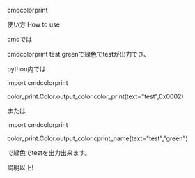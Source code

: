 cmdcolorprint

使い方 How to use

cmdでは

cmdcolorprint test greenで緑色でtestが出力でき、

python内では

import cmdcolorprint

color_print.Color.output_color.color_print(text="test",0x0002)

または

import cmdcolorprint

color_print.Color.output_color.cprint_name(text="test","green")

で緑色でtestを出力出来ます。

説明以上!